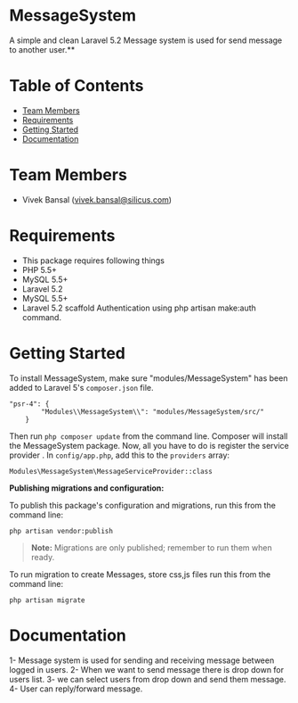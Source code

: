 MessageSystem
===========

A simple and clean Laravel 5.2 Message system is used for send message to another user.**

# Table of Contents
* [Team Members](#team-members)
* [Requirements](#requirements)
* [Getting Started](#getting-started)
* [Documentation](#documentation)

# <a name="team-members"></a>Team Members

* Vivek Bansal (vivek.bansal@silicus.com)

# <a name="requirements"></a>Requirements

* This package requires following things
* PHP 5.5+
* MySQL 5.5+
* Laravel 5.2
* MySQL 5.5+
* Laravel 5.2 scaffold Authentication using php artisan make:auth command.

# <a name="getting-started"></a>Getting Started

To install MessageSystem, make sure "modules/MessageSystem" has been added to Laravel 5's `composer.json` file.

	"psr-4": {
            "Modules\\MessageSystem\\": "modules/MessageSystem/src/"
        }

Then run `php composer update` from the command line. Composer will install the MessageSystem package. Now, all you have to do is register the
service provider . In `config/app.php`, add this to the `providers` array:

	Modules\MessageSystem\MessageServiceProvider::class

**Publishing migrations and configuration:**

To publish this package's configuration and migrations, run this from the command line:

	php artisan vendor:publish

> **Note:** Migrations are only published; remember to run them when ready.

To run migration to create Messages, store css,js files run this from the command line:

	php artisan migrate

# <a name="documentation"></a>Documentation

1- Message system is used for sending and receiving message between logged in users.
2- When we want to send message there is drop down for users list.
3- we can select users from drop down and send them message.
4- User can reply/forward message.